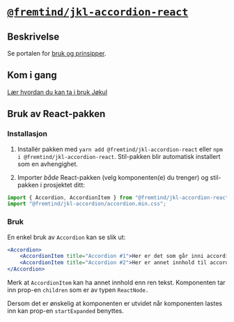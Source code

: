# [`@fremtind/jkl-accordion-react`](https://fremtind.github.io/jokul/komponenter/accordion)

## Beskrivelse

Se portalen for [bruk og prinsipper](https://fremtind.github.io/jokul/komponenter/accordion).

## Kom i gang

[Lær hvordan du kan ta i bruk Jøkul](https://fremtind.github.io/jokul/developer/getting-started/)

## Bruk av React-pakken

### Installasjon

1. Installér pakken med `yarn add @fremtind/jkl-accordion-react` eller `npm i @fremtind/jkl-accordion-react`. Stil-pakken blir automatisk installert som en avhengighet.

2. Importer _både_ React-pakken (velg komponenten(e) du trenger) og stil-pakken i prosjektet ditt:

```js
import { Accordion, AccordionItem } from "@fremtind/jkl-accordion-react";
import "@fremtind/jkl-accordion/accordion.min.css";
```

### Bruk

En enkel bruk av `Accordion` kan se slik ut:

```jsx
<Accordion>
    <AccordionItem title="Accordion #1">Her er det som går inni accordion. Det kan være så mangt.</AccordionItem>
    <AccordionItem title="Accordion #2">Her er annet innhold til accordion.</AccordionItem>
</Accordion>
```

Merk at `AccordionItem` kan ha annet innhold enn ren tekst. Komponenten tar inn prop-en `children` som er av typen `ReactNode.`

Dersom det er ønskelig at komponenten er utvidet når komponenten lastes inn kan prop-en `startExpanded` benyttes.
